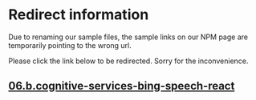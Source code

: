 # Redirect information

Due to renaming our sample files, the sample links on our NPM page are temporarily pointing to the wrong url. 

Please click the link below to be redirected. Sorry for the inconvenience.

## [06.b.cognitive-services-bing-speech-react](./../../06.b.cognitive-services-bing-speech-react/)